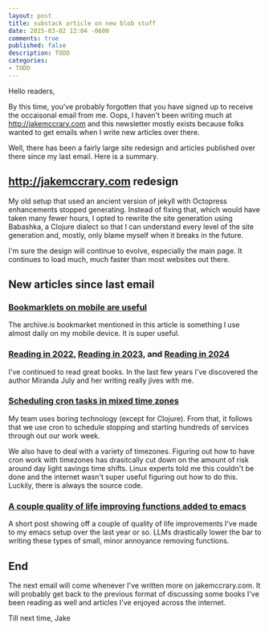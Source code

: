 ```yaml
---
layout: post
title: substack article on new blob stuff
date: 2025-03-02 12:04 -0600
comments: true
published: false
description: TODO
categories:
- TODO
---
```


Hello readers,

By this time, you've probably forgotten that you have signed up to receive the occaisonal email from me.
Oops, I haven't been writing much at http://jakemccrary.com and this newsletter mostly exists because folks wanted to get emails when I write new articles over there.

Well, there has been a fairly large site redesign and articles published over there since my last email.
Here is a summary.

## http://jakemccrary.com redesign

My old setup that used an ancient version of jekyll with Octopress enhancements stopped generating.
Instead of fixing that, which would have taken many fewer hours, I opted to rewrite the site generation using Babashka, a Clojure dialect so that I can understand every level of the site generation and, mostly, only blame myself when it breaks in the future.

I'm sure the design will continue to evolve, especially the main page.
It continues to load much, much faster than most websites out there.

## New articles since last email

### [Bookmarklets on mobile are useful](https://jakemccrary.com/blog/2022/11/13/bookmarklets-on-mobile-are-useful/)

The archive.is bookmarket mentioned in this article is something I use almost daily on my mobile device.
It is super useful.

### [Reading in 2022](https://jakemccrary.com/blog/2023/01/14/reading-in-2022/), [Reading in 2023](https://jakemccrary.com/blog/2024/02/18/reading-in-2023/), and [Reading in 2024](https://jakemccrary.com/blog/reading-in-2024/)

I've continued to read great books.
In the last few years I've discovered the author Miranda July and her writing really jives with me.

### [Scheduling cron tasks in mixed time zones](https://jakemccrary.com/blog/2024/06/16/scheduling-cron-tasks-in-mixed-time-zones/)

My team uses boring technology (except for Clojure).
From that, it follows that we use cron to schedule stopping and starting hundreds of services through out our work week.

We also have to deal with a variety of timezones.
Figuring out how to have cron work with timezones has drasitcally cut down on the amount of risk around day light savings time shifts.
Linux experts told me this couldn't be done and the internet wasn't super useful figuring out how to do this.
Luckily, there is always the source code.

### [A couple quality of life improving functions added to emacs](https://jakemccrary.com/blog/a-couple-tiny-elisp-functions-for-improving-living-in-emacs/)

A short post showing off a couple of quality of life improvements I've made to my emacs setup over the last year or so.
LLMs drastically lower the bar to writing these types of small, minor annoyance removing functions.

## End

The next email will come whenever I've written more on jakemccrary.com.
It will probably get back to the previous format of discussing some books I've been reading as well and articles I've enjoyed across the internet.

Till next time,
Jake